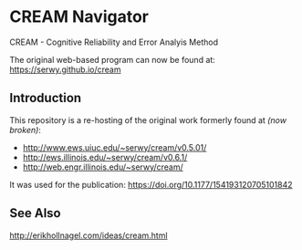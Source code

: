 # CREAM Navigator

CREAM - Cognitive Reliability and Error Analyis Method

The original web-based program can now be found at: https://serwy.github.io/cream

## Introduction

This repository is a re-hosting of the original work formerly found at _(now broken)_: 

* http://www.ews.uiuc.edu/~serwy/cream/v0.5.01/
* http://ews.illinois.edu/~serwy/cream/v0.6.1/
* http://web.engr.illinois.edu/~serwy/cream/

It was used for the publication: https://doi.org/10.1177/154193120705101842

## See Also

http://erikhollnagel.com/ideas/cream.html


